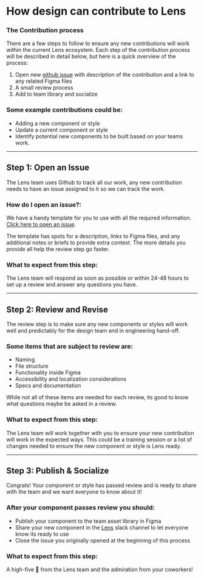 # How design can contribute to Lens

### The Contribution process

There are a few steps to follow to ensure any new contributions will work within the current Lens ecosystem. Each step of the contribution process will be described in detail below, but here is a quick overview of the process:

1. Open new [github issue](https://github.com/looker/lens/issues/new?template=design-issue.md&labels=design,figma) with description of the contribution and a link to any related Figma files
2. A small review process
3. Add to team library and socialize

### Some example contributions could be:

- Adding a new component or style
- Update a current component or style
- Identify potential new components to be built based on your teams work.

---

## Step 1:  Open an Issue
The Lens team uses Github to track all our work, any new contribution needs to have an issue assigned to it so we can track the work.

### How do I open an issue?:
We have a handy template for you to use with all the required information. [Click here to open an issue](https://github.com/looker/lens/issues/new?template=design-issue.md&labels=design,figma).

The template has spots for a description, links to Figma files, and any additional notes or briefs to provide extra context. The more details you provide all help the review step go faster.

### What to expect from this step:
The Lens team will respond as soon as possible or within 24-48 hours to set up a review and answer any questions you have.

---

## Step 2: Review and Revise
The review step is to make sure any new components or styles will work well and predictably for the design team and in engineering hand-off.

### Some items that are subject to review are:

- Naming
- File structure
- Functionality inside Figma
- Accessibility and localization considerations
- Specs and documentation

While not all of these items are needed for each review, its good to know what questions maybe be asked in a review.

### What to expect from this step:
The Lens team will work together with you to ensure your new contribution will work in the expected ways. This could be a training session or a list of changes needed to ensure the new component or style is Lens ready.

---

## Step 3: Publish & Socialize

Congrats! Your component or style has passed review and is ready to share with the team and we want everyone to know about it!

### After your component passes review you should:

- Publish your component to the team asset library in Figma
- Share your new component in the [Lens](https://looker.slack.com/messages/C9NHFLY0G) slack channel to let everyone know its ready to use
- Close the issue you originally opened at the beginning of this process

### What to expect from this step:
A high-five 🙌 from the Lens team and the admiration from your coworkers!


